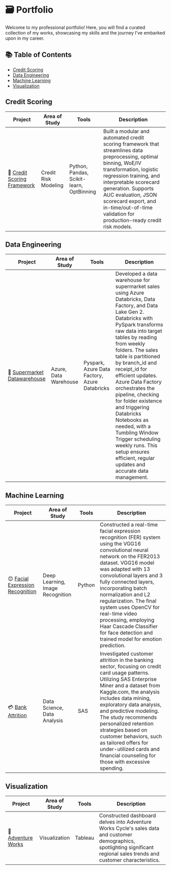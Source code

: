# 🗃️ Portfolio
Welcome to my professional portfolio! Here, you will find a curated collection of my works, showcasing my skills and the journey I've embarked upon in my career.

## 📚 Table of Contents
- [Credit Scoring](#credit-scoring)
- [Data Engineering](#data-engineering)
- [Machine Learning](#machine-learning)
- [Visualization](#visualization)

## Credit Scoring

| Project | Area of Study | Tools | Description |
|--------------|-----------------|-------|---------------------|
| 🧮 [Credit Scoring Framework](https://github.com/hengkisan/credit-scoring-framework-python) | Credit Risk Modeling | Python, Pandas, Scikit-learn, OptBinning | Built a modular and automated credit scoring framework that streamlines data preprocessing, optimal binning, WoE/IV transformation, logistic regression training, and interpretable scorecard generation. Supports AUC evaluation, JSON scorecard export, and in-time/out-of-time validation for production-ready credit risk models. |



## Data Engineering

| Project | Area of Study | Tools | Description |
|--------------|-----------------|-------|---------------------|
| 🏪 [Supermarket Datawarehouse](https://github.com/hengkisan/azure-supermarket-datawarehouse) | Azure, Data Warehouse | Pyspark, Azure Data Factory, Azure Databricks | Developed a data warehouse for supermarket sales using Azure Databricks, Data Factory, and Data Lake Gen 2. Databricks with PySpark transforms raw data into target tables by reading from weekly folders. The sales table is partitioned by branch_id and receipt_id for efficient updates. Azure Data Factory orchestrates the pipeline, checking for folder existence and triggering Databricks Notebooks as needed, with a Tumbling Window Trigger scheduling weekly runs. This setup ensures efficient, regular updates and accurate data management.|

## Machine Learning
| Project | Area of Study | Tools | Description |
|--------------|-----------------|-------|---------------------|
| 😊 [Facial Expression Recognition](https://github.com/hengkisan/FER-python) | Deep Learning, Image Recognition | Python | Constructed a real-time facial expression recognition (FER) system using the VGG16 convolutional neural network on the FER2013 dataset. VGG16 model was adapted with 13 convolutional layers and 3 fully connected layers, incorporating batch normalization and L2 regularization. The final system uses OpenCV for real-time video processing, employing Haar Cascade Classifier for face detection and trained model for emotion prediction.|
| 💳 [Bank Attrition](https://github.com/hengkisan/bank-attrition-SAS) | Data Science, Data Analysis | SAS | Investigated customer attrition in the banking sector, focusing on credit card usage patterns. Utilizing SAS Enterprise Miner and a dataset from Kaggle.com, the analysis includes data mining, exploratory data analysis, and predictive modeling. The study recommends personalized retention strategies based on customer behaviors, such as tailored offers for under-utilized cards and financial counseling for those with excessive spending.|

## Visualization
| Project | Area of Study | Tools | Description |
|--------------|-----------------|-------|---------------------|
| 🚴 [Adventure Works](https://github.com/hengkisan/adventure-works-tableau) | Visualization | Tableau | Constructed dashboard delves into Adventure Works Cycle's sales data and customer demographics, spotlighting significant regional sales trends and customer characteristics.|
